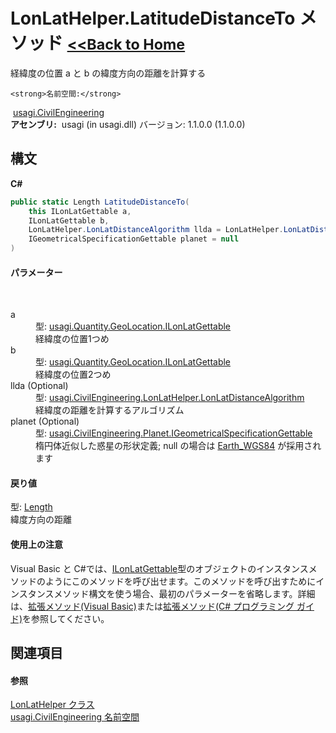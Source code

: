 # LonLatHelper.LatitudeDistanceTo メソッド <small>[<<Back to Home](https://github.com/usagi/usagi.cs/blob/master/Help/Home.md)</small> 

経緯度の位置 a と b の緯度方向の距離を計算する


    <strong>名前空間:</strong>
&nbsp;<a href="N_usagi_CivilEngineering.md">usagi.CivilEngineering</a><br /><strong>アセンブリ:</strong>
&nbsp;usagi (in usagi.dll) バージョン: 1.1.0.0 (1.1.0.0)

## 構文

**C#**<br />
``` C#
public static Length LatitudeDistanceTo(
	this ILonLatGettable a,
	ILonLatGettable b,
	LonLatHelper.LonLatDistanceAlgorithm llda = LonLatHelper.LonLatDistanceAlgorithm.Haversine,
	IGeometricalSpecificationGettable planet = null
)
```


#### パラメーター
&nbsp;<dl><dt>a</dt><dd>型: <a href="T_usagi_Quantity_GeoLocation_ILonLatGettable.md">usagi.Quantity.GeoLocation.ILonLatGettable</a><br />経緯度の位置1つめ</dd><dt>b</dt><dd>型: <a href="T_usagi_Quantity_GeoLocation_ILonLatGettable.md">usagi.Quantity.GeoLocation.ILonLatGettable</a><br />経緯度の位置2つめ</dd><dt>llda (Optional)</dt><dd>型: <a href="T_usagi_CivilEngineering_LonLatHelper_LonLatDistanceAlgorithm.md">usagi.CivilEngineering.LonLatHelper.LonLatDistanceAlgorithm</a><br />経緯度の距離を計算するアルゴリズム</dd><dt>planet (Optional)</dt><dd>型: <a href="T_usagi_CivilEngineering_Planet_IGeometricalSpecificationGettable.md">usagi.CivilEngineering.Planet.IGeometricalSpecificationGettable</a><br />楕円体近似した惑星の形状定義; null の場合は <a href="P_usagi_CivilEngineering_Planet_GeometricalSpecification_Earth_WGS84.md">Earth_WGS84</a> が採用されます</dd></dl>

#### 戻り値
型: <a href="T_usagi_Quantity_Length.md">Length</a><br />緯度方向の距離

#### 使用上の注意
Visual Basic と C#では、<a href="T_usagi_Quantity_GeoLocation_ILonLatGettable.md">ILonLatGettable</a>型のオブジェクトのインスタンスメソッドのようにこのメソッドを呼び出せます。このメソッドを呼び出すためにインスタンスメソッド構文を使う場合、最初のパラメーターを省略します。詳細は、<a href="http://msdn.microsoft.com/ja-jp/library/bb384936.aspx" target="_blank">拡張メソッド(Visual Basic)</a>または<a href="http://msdn.microsoft.com/ja-jp/library/bb383977.aspx" target="_blank">拡張メソッド(C# プログラミング ガイド)</a>を参照してください。

## 関連項目


#### 参照
<a href="T_usagi_CivilEngineering_LonLatHelper.md">LonLatHelper クラス</a><br /><a href="N_usagi_CivilEngineering.md">usagi.CivilEngineering 名前空間</a><br />